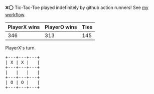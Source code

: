 :x::o: Tic-Tac-Toe played indefinitely by github action runners! See [my workflow](.github/workflows/play.yaml).

|PlayerX wins|PlayerO wins|Ties|
|-|-|-|
|346|313|145|

PlayerX's turn.

<pre>
+---+---+---+
| X | X |   |
+---+---+---+
|   |   |   |
+---+---+---+
| O | O |   |
+---+---+---+
</pre>